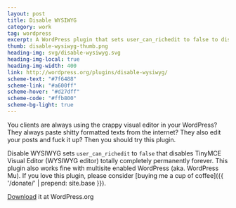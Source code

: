```yaml
---
layout: post
title: Disable WYSIWYG
category: work
tag: wordpress
excerpt: A WordPress plugin that sets user_can_richedit to false to disable TinyMCE Visual Editor (WYSIWYG editor) totally completely permanently forever.
thumb: disable-wysiwyg-thumb.png
heading-img: svg/disable-wysiwyg.svg
heading-img-local: true
heading-img-width: 400
link: http://wordpress.org/plugins/disable-wysiwyg/
scheme-text: "#7f6488"
scheme-link: "#a600ff"
scheme-hover: "#d27dff"
scheme-code: "#ffb800"
scheme-bg-light: true
---
```


You clients are always using the crappy visual editor in your WordPress? They always paste shitty formatted texts from the internet? They also edit your posts and fuck it up? Then you should try this plugin.

Disable WYSIWYG sets `user_can_richedit` to `false` that disables TinyMCE Visual Editor (WYSIWYG editor) totally completely permanently forever. This plugin also works fine with multisite enabled WordPress (aka. WordPress Mu). If you love this plugin, please consider [buying me a cup of coffee]({{ '/donate/' | prepend: site.base }}).

<p class="download"><a href="http://wordpress.org/plugins/disable-wysiwyg/">Download</a> it at WordPress.org</p>
